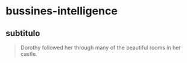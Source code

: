 # bussines-intelligence

## subtitulo

> Dorothy followed her through many of the beautiful rooms in her castle.
